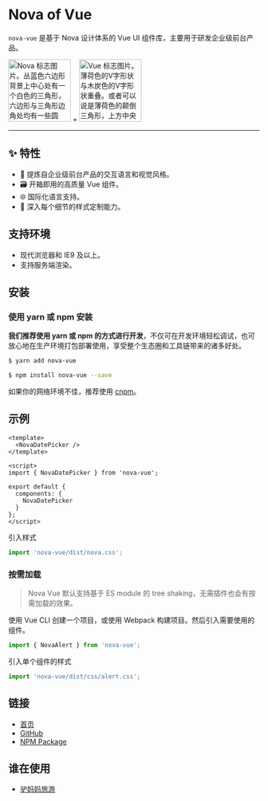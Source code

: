 # Nova of Vue

`nova-vue` 是基于 Nova 设计体系的 Vue UI 组件库，主要用于研发企业级前台产品。

<div class="pic-plus">
  <img width="125" :src="$withBase('/nova-logo.svg')" alt="Nova 标志图片。丛蓝色六边形背景上中心处有一个白色的三角形，六边形与三角形边角处均有一些圆角，显得比较平滑。六边形其中一个角指向上方，三角形其中一个角指向右方。六边形与三角形边长差不多相等。" />
  <span class="pic-plus-icon">+</span>
  <img width="125" :src="$withBase('/vue-logo.png')" alt="Vue 标志图片。薄荷色的V字形状与木炭色的V字形状重叠。或者可以说是薄荷色的颠倒三角形，上方中央覆盖一个木炭色的颠倒三角形，最上方中央覆盖白色颠倒三角形，三个三角形顶部边在同一条直线上。三个三角形边长之比约为1比3比5。" />
</div>

---

## ✨ 特性

- 🏢 提炼自企业级前台产品的交互语言和视觉风格。
- 🗃️ 开箱即用的高质量 Vue 组件。
- 🌐 国际化语言支持。
- 📐 深入每个细节的样式定制能力。

## 支持环境

- 现代浏览器和 IE9 及以上。
- 支持服务端渲染。

## 安装

### 使用 yarn 或 npm 安装

**我们推荐使用 yarn 或 npm 的方式进行开发**，不仅可在开发环境轻松调试，也可放心地在生产环境打包部署使用，享受整个生态圈和工具链带来的诸多好处。

```bash
$ yarn add nova-vue
```

```bash
$ npm install nova-vue --save
```

如果你的网络环境不佳，推荐使用 [cnpm](https://github.com/cnpm/cnpm)。

## 示例

```vue
<template>
  <NovaDatePicker />
</template>

<script>
import { NovaDatePicker } from 'nova-vue';

export default {
  components: {
    NovaDatePicker
  }
};
</script>
```

引入样式

```js
import 'nova-vue/dist/nova.css';
```

### 按需加载

> Nova Vue 默认支持基于 ES module 的 tree shaking，无需插件也会有按需加载的效果。

使用 Vue CLI 创建一个项目，或使用 Webpack 构建项目。然后引入需要使用的组件。

```js
import { NovaAlert } from 'nova-vue';
```

引入单个组件的样式

```js
import 'nova-vue/dist/css/alert.css';
```

## 链接

- [首页](http://nova-vue.em2046.com/)
- [GitHub](https://github.com/LVMM-PC/nova-vue)
- [NPM Package](https://www.npmjs.com/package/nova-vue)

## 谁在使用

- [驴妈妈旅游](http://www.lvmama.com/)
